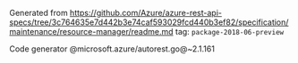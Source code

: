 Generated from https://github.com/Azure/azure-rest-api-specs/tree/3c764635e7d442b3e74caf593029fcd440b3ef82/specification/maintenance/resource-manager/readme.md tag: `package-2018-06-preview`

Code generator @microsoft.azure/autorest.go@~2.1.161

